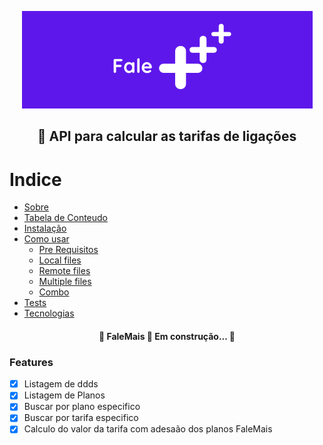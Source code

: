 <p align="center">
  <img src="Fale.png" alt="Fale Mais" />
</p>
<h2 align="center">📲 API para calcular as tarifas de ligações</h2>

Indice
=================
<!--ts-->
   * [Sobre](#Sobre)
   * [Tabela de Conteudo](#tabela-de-conteudo)
   * [Instalação](#instalacao)
   * [Como usar](#como-usar)
      * [Pre Requisitos](#pre-requisitos)
      * [Local files](#local-files)
      * [Remote files](#remote-files)
      * [Multiple files](#multiple-files)
      * [Combo](#combo)
   * [Tests](#testes)
   * [Tecnologias](#tecnologias)
<!--te-->

<h4 align="center">
	🚧  FaleMais 📲 Em construção...  🚧
</h4>

### Features

- [x] Listagem de ddds
- [x] Listagem de Planos
- [x] Buscar por plano especifico
- [x] Buscar por tarifa especifico
- [x] Calculo do valor da tarifa com adesaão dos planos FaleMais
